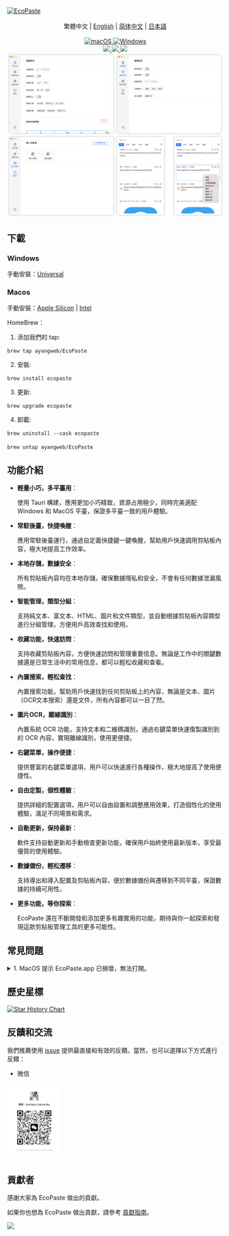 <a href="https://github.com/ayangweb/EcoPaste">
  <img src="https://socialify.git.ci/ayangweb/EcoPaste/image?description=1&descriptionEditable=%E9%81%A9%E7%94%A8%E6%96%BC%20MacOS%20%E5%92%8C%20Windows%20%E5%B9%B3%E8%87%BA%E7%9A%84%E9%96%8B%E6%BA%90%E7%9A%84%E5%89%AA%E8%B2%BC%E7%B0%BF%E7%AE%A1%E7%90%86%E5%B7%A5%E5%85%B7%E3%80%82&font=Source%20Code%20Pro&forks=1&issues=1&logo=https%3A%2F%2Fgithub.com%2Fayangweb%2FEcoPaste%2Fblob%2Fmaster%2Fpublic%2Flogo.png%3Fraw%3Dtrue&name=1&owner=1&pattern=Floating%20Cogs&pulls=1&stargazers=1&theme=Auto" alt="EcoPaste" />
</a>

<div align="center">
  <br/>
  <div>
    繁體中文 | <a href="./README.md">English</a> | <a href="./README.zh-CN.md">简体中文</a> | <a href="./README.ja-JP.md">日本語</a>
  </div>
  <br/>
  <a href="https://github.com/ayangweb/EcoPaste/releases/latest">
    <img
      alt="macOS"
      src="https://img.shields.io/badge/-MacOS-black?style=flat-square&logo=apple&logoColor=white"
    />
  </a >
  <a href="https://github.com/ayangweb/EcoPaste/releases/latest">
    <img
      alt="Windows"
      src="https://img.shields.io/badge/-Windows-blue?style=flat-square&logo=windows&logoColor=white"
    />
  </a >

  <div>
    <a href="https://github.com/ayangweb/EcoPaste/blob/master/LICENSE">
      <img
        src="https://img.shields.io/github/license/ayangweb/EcoPaste?style=flat-square"
      />
    </a >
    <a href="https://github.com/ayangweb/EcoPaste/releases/latest">
      <img
        src="https://img.shields.io/github/package-json/v/ayangweb/EcoPaste?style=flat-square"
      />
    </a >
    <a href="https://github.com/ayangweb/EcoPaste/releases">
      <img
        src="https://img.shields.io/github/downloads/ayangweb/EcoPaste/total?style=flat-square"
      />  
    </a >
  </div>

  <picture>
    <source media="(prefers-color-scheme: dark)" srcset="./images/app-dark.zh-TW.png" />
    <source media="(prefers-color-scheme: light)" srcset="./images/app-light.zh-TW.png" />
    <img src="./images/app-light.zh-TW.png" />
  </picture>
</div>

## 下載

### Windows

手動安裝：[Universal](https://mirror.ghproxy.com/https://github.com/ayangweb/EcoPaste/releases/download/v0.0.5/EcoPaste_0.0.5_x64_zh-CN.msi)

### Macos

手動安裝：[Apple Silicon](https://mirror.ghproxy.com/https://github.com/ayangweb/EcoPaste/releases/download/v0.0.5/EcoPaste_0.0.5_aarch64.dmg) | [Intel](https://mirror.ghproxy.com/https://github.com/ayangweb/EcoPaste/releases/download/v0.0.5/EcoPaste_0.0.5_x64.dmg)

HomeBrew：

1. 添加我們的 tap:
```shell
brew tap ayangweb/EcoPaste
```

2. 安裝:
```shell
brew install ecopaste
```

3. 更新:
```shell
brew upgrade ecopaste
```

4. 卸載:
```shell
brew uninstall --cask ecopaste

brew untap ayangweb/EcoPaste
```

## 功能介紹

- **輕量小巧，多平臺用**：
  
  使用 Tauri 構建，應用更加小巧精致，資源占用極少，同時完美適配 Windows 和 MacOS 平臺，保證多平臺一致的用戶體驗。

- **常駐後臺，快捷喚醒**：

  應用常駐後臺運行，通過自定義快捷鍵一鍵喚醒，幫助用戶快速調用剪貼板內容，極大地提高工作效率。

- **本地存儲，數據安全**：

  所有剪貼板內容均在本地存儲，確保數據隱私和安全，不會有任何數據泄漏風險。

- **智能管理，類型分組**：

  支持純文本、富文本、HTML、圖片和文件類型，並自動根據剪貼板內容類型進行分組管理，方便用戶高效查找和使用。

- **收藏功能，快速訪問**：

  支持收藏剪貼板內容，方便快速訪問和管理重要信息。無論是工作中的關鍵數據還是日常生活中的常用信息，都可以輕松收藏和查看。

- **內置搜索，輕松查找**：

  內置搜索功能，幫助用戶快速找到任何剪貼板上的內容，無論是文本、圖片（OCR文本搜索）還是文件，所有內容都可以一目了然。

- **圖片OCR，離線識別**：

  內置系統 OCR 功能，支持文本和二維碼識別，通過右鍵菜單快速復製識別到的 OCR 內容，實現離線識別，使用更便捷。

- **右鍵菜單，操作便捷**：

  提供豐富的右鍵菜單選項，用戶可以快速進行各種操作，極大地提高了使用便捷性。

- **自由定製，個性體驗**：

  提供詳細的配置選項，用戶可以自由設置和調整應用效果，打造個性化的使用體驗，滿足不同場景和需求。

- **自動更新，保持最新**：

  軟件支持自動更新和手動檢查更新功能，確保用戶始終使用最新版本，享受最優質的使用體驗。

- **數據備份，輕松遷移**：

  支持導出和導入配置及剪貼板內容，便於數據備份與遷移到不同平臺，保證數據的持續可用性。

- **更多功能，等你探索**：

  EcoPaste 還在不斷開發和添加更多有趣實用的功能，期待與你一起探索和發現這款剪貼板管理工具的更多可能性。

## 常見問題

<details>
<summary>1. MacOS 提示 EcoPaste.app 已損壞，無法打開。</summary>

<picture>
  <source media="(prefers-color-scheme: dark)" srcset="./images/damaged-dark.zh-TW.png" />
  <source media="(prefers-color-scheme: light)" srcset="./images/damaged-light.zh-TW.png" />
  <img src="./images/damaged-light.zh-TW.png" />
</picture>

在終端窗口輸入以下命令，按回車鍵後輸入系統密碼並再次按回車鍵即可。

```bash
sudo xattr -r -d com.apple.quarantine /Applications/EcoPaste.app
```

</details>

## 歷史星標

<a href="https://star-history.com/#ayangweb/EcoPaste&Date">

 <picture>
   <source media="(prefers-color-scheme: dark)" srcset="https://api.star-history.com/svg?repos=ayangweb/EcoPaste&type=Date&theme=dark" />
   <source media="(prefers-color-scheme: light)" srcset="https://api.star-history.com/svg?repos=ayangweb/EcoPaste&type=Date" />
   <img alt="Star History Chart" src="https://api.star-history.com/svg?repos=ayangweb/EcoPaste&type=Date" />
 </picture>
</a>

## 反饋和交流

我們推薦使用 [issue](https://github.com/ayangweb/EcoPaste/issues) 提供最直接和有效的反饋。當然，也可以選擇以下方式進行反饋：

- 微信

<img width="25%" src="./images/wechat.png" />

## 貢獻者

感謝大家為 EcoPaste 做出的貢獻。

如果你也想為 EcoPaste 做出貢獻，請參考 [貢獻指南](./.github/CONTRIBUTING.zh-TW.md)。

<a href="https://github.com/ayangweb/EcoPaste/graphs/contributors">
  <img src="https://contrib.rocks/image?repo=ayangweb/EcoPaste" />
</a>
